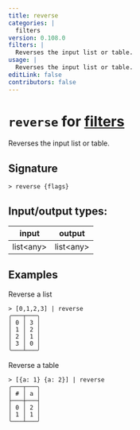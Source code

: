 ```yaml
---
title: reverse
categories: |
  filters
version: 0.108.0
filters: |
  Reverses the input list or table.
usage: |
  Reverses the input list or table.
editLink: false
contributors: false
---
```

<!-- This file is automatically generated. Please edit the command in https://github.com/nushell/nushell instead. -->

# `reverse` for [filters](/commands/categories/filters.md)

<div class='command-title'>Reverses the input list or table.</div>

## Signature

```> reverse {flags} ```


## Input/output types:

| input     | output    |
| --------- | --------- |
| list&lt;any&gt; | list&lt;any&gt; |
## Examples

Reverse a list
```nu
> [0,1,2,3] | reverse
╭───┬───╮
│ 0 │ 3 │
│ 1 │ 2 │
│ 2 │ 1 │
│ 3 │ 0 │
╰───┴───╯

```

Reverse a table
```nu
> [{a: 1} {a: 2}] | reverse
╭───┬───╮
│ # │ a │
├───┼───┤
│ 0 │ 2 │
│ 1 │ 1 │
╰───┴───╯

```
